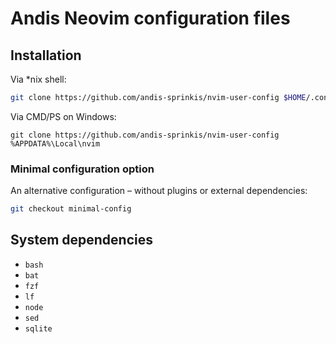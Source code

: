 # Andis Neovim configuration files

## Installation

Via \*nix shell:

```bash
git clone https://github.com/andis-sprinkis/nvim-user-config $HOME/.config/nvim
```

Via CMD/PS on Windows:

```dos
git clone https://github.com/andis-sprinkis/nvim-user-config %APPDATA%\Local\nvim
```

### Minimal configuration option

An alternative configuration – without plugins or external dependencies:

```bash
git checkout minimal-config
```

## System dependencies

- `bash`
- `bat`
- `fzf`
- `lf`
- `node`
- `sed`
- `sqlite`
